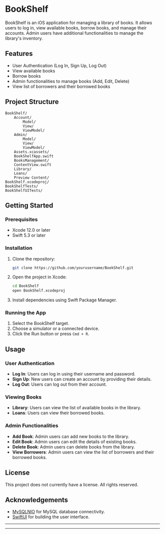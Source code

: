 # BookShelf

BookShelf is an iOS application for managing a library of books. It allows users to log in, view available books, borrow books, and manage their accounts. Admin users have additional functionalities to manage the library's inventory.

## Features

- User Authentication (Log In, Sign Up, Log Out)
- View available books
- Borrow books
- Admin functionalities to manage books (Add, Edit, Delete)
- View list of borrowers and their borrowed books

## Project Structure

```
BookShelf/
    Account/
        Model/
        View/
        ViewModel/
    Admin/
        Model/
        View/
        ViewModel/
    Assets.xcassets/
    BookShelfApp.swift
    BooksManagement/
    ContentView.swift
    Library/
    Loans/
    Preview Content/
BookShelf.xcodeproj/
BookShelfTests/
BookShelfUITests/
```

## Getting Started

### Prerequisites

- Xcode 12.0 or later
- Swift 5.3 or later

### Installation

1. Clone the repository:
    ```sh
   git clone https://github.com/yourusername/BookShelf.git
    ```
2. Open the project in Xcode:
    ```sh
    cd BookShelf
    open BookShelf.xcodeproj
    ```
3. Install dependencies using Swift Package Manager.

### Running the App

1. Select the BookShelf target.
2. Choose a simulator or a connected device.
3. Click the Run button or press `Cmd + R`.

## Usage

### User Authentication

- **Log In**: Users can log in using their username and password.
- **Sign Up**: New users can create an account by providing their details.
- **Log Out**: Users can log out from their account.

### Viewing Books

- **Library**: Users can view the list of available books in the library.
- **Loans**: Users can view their borrowed books.

### Admin Functionalities

- **Add Book**: Admin users can add new books to the library.
- **Edit Book**: Admin users can edit the details of existing books.
- **Delete Book**: Admin users can delete books from the library.
- **View Borrowers**: Admin users can view the list of borrowers and their borrowed books.



## License

This project does not currently have a license. All rights reserved.

## Acknowledgements

- [MySQLNIO](https://github.com/vapor/mysql-nio) for MySQL database connectivity.
- [SwiftUI](https://developer.apple.com/xcode/swiftui/) for building the user interface.

---



---
